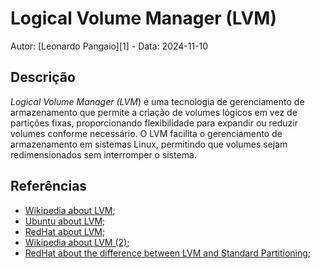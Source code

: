# Logical Volume Manager (LVM)

Autor: [Leonardo Pangaio][1] - Data: 2024-11-10

## Descrição

*Logical Volume Manager (LVM*) é uma tecnologia de gerenciamento de armazenamento que permite a criação de volumes lógicos em vez de partições fixas, proporcionando flexibilidade para expandir ou reduzir volumes conforme necessário. O LVM facilita o gerenciamento de armazenamento em sistemas Linux, permitindo que volumes sejam redimensionados sem interromper o sistema.

## Referências

- [Wikipedia about LVM](https://en.wikipedia.org/wiki/Logical_Volume_Manager_(Linux));
- [Ubuntu about LVM](https://ubuntu.com/server/docs/about-logical-volume-management-lvm);
- [RedHat about LVM](https://docs.redhat.com/en/documentation/red_hat_enterprise_linux/5/html/deployment_guide/ch-lvm);
- [Wikipedia about LVM (2)](https://en.wikipedia.org/wiki/Logical_volume_management);
- [RedHat about the difference between LVM and Standard Partitioning](https://www.redhat.com/en/blog/lvm-vs-partitioning);
